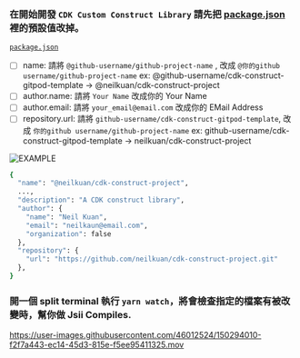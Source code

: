 ### 在開始開發 `CDK Custom Construct Library` 請先把 [package.json](./package.json) 裡的預設值改掉。

[`package.json`](./package.json)
- [ ] name: 請將 `@github-username/github-project-name` , 改成 `@你的github username/github-project-name` ex: @github-username/cdk-construct-gitpod-template -> @neilkuan/cdk-construct-project
- [ ] author.name: 請將 `Your Name` 改成你的 Your Name
- [ ] author.email: 請將 `your_email@email.com` 改成你的 EMail Address
- [ ] repository.url: 請將 `github-username/cdk-construct-gitpod-template`, 改成 `你的github username/github-project-name` ex: github-username/cdk-construct-gitpod-template -> neilkuan/cdk-construct-project

![EXAMPLE](https://img.shields.io/badge/-This_final_example_package.json-white)
```bash
{
  "name": "@neilkuan/cdk-construct-project",
  ...,
  "description": "A CDK construct library",
  "author": {
    "name": "Neil Kuan",
    "email": "neilkaun@email.com",
    "organization": false
  },
  "repository": {
    "url": "https://github.com/neilkuan/cdk-construct-project.git"
  },
}

```
### 開一個 split terminal 執行 `yarn watch`，將會檢查指定的檔案有被改變時，幫你做 Jsii Compiles.

https://user-images.githubusercontent.com/46012524/150294010-f2f7a443-ec14-45d3-815e-f5ee95411325.mov





